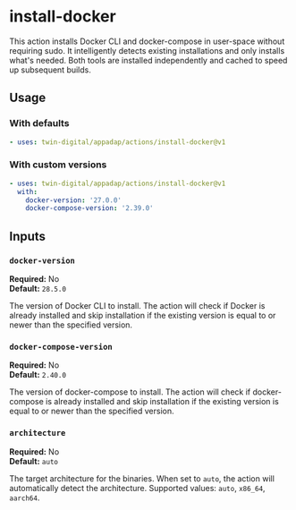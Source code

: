 # install-docker

This action installs Docker CLI and docker-compose in user-space without requiring sudo. It intelligently detects
existing installations and only installs what's needed. Both tools are installed independently and cached to speed up
subsequent builds.

## Usage

### With defaults

```yaml
- uses: twin-digital/appadap/actions/install-docker@v1
```

### With custom versions

```yaml
- uses: twin-digital/appadap/actions/install-docker@v1
  with:
    docker-version: '27.0.0'
    docker-compose-version: '2.39.0'
```

## Inputs

### `docker-version`

**Required:** No  
**Default:** `28.5.0`

The version of Docker CLI to install. The action will check if Docker is already installed and skip installation if the
existing version is equal to or newer than the specified version.

### `docker-compose-version`

**Required:** No  
**Default:** `2.40.0`

The version of docker-compose to install. The action will check if docker-compose is already installed and skip
installation if the existing version is equal to or newer than the specified version.

### `architecture`

**Required:** No  
**Default:** `auto`

The target architecture for the binaries. When set to `auto`, the action will automatically detect the architecture.
Supported values: `auto`, `x86_64`, `aarch64`.
